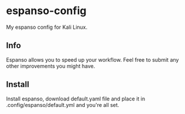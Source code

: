 # espanso-config
My espanso config for Kali Linux.

## Info
Espanso allows you to speed up your workflow. Feel free to submit any other improvements you might have. 

## Install 
Install espanso, download default.yaml file and place it in .config/espanso/default.yml and you're all set.

